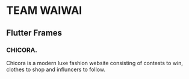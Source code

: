 # TEAM WAIWAI 
## Flutter Frames

### CHICORA.
Chicora is a modern luxe fashion website consisting of contests to win, clothes to shop and influncers to follow.
